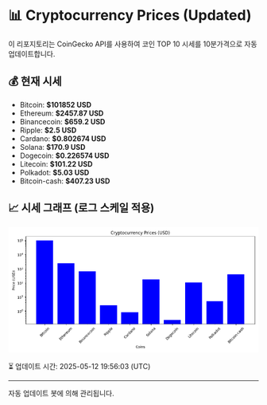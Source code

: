 
# 📊 Cryptocurrency Prices (Updated)

이 리포지토리는 CoinGecko API를 사용하여 코인 TOP 10 시세를 10분가격으로 자동 업데이트합니다.

## 💰 현재 시세
- Bitcoin: **$101852 USD**
- Ethereum: **$2457.87 USD**
- Binancecoin: **$659.2 USD**
- Ripple: **$2.5 USD**
- Cardano: **$0.802674 USD**
- Solana: **$170.9 USD**
- Dogecoin: **$0.226574 USD**
- Litecoin: **$101.22 USD**
- Polkadot: **$5.03 USD**
- Bitcoin-cash: **$407.23 USD**

## 📈 시세 그래프 (로그 스케일 적용)
![Crypto Prices](crypto_prices.png)

⏳ 업데이트 시간: 2025-05-12 19:56:03 (UTC)

---
자동 업데이트 봇에 의해 관리됩니다.
